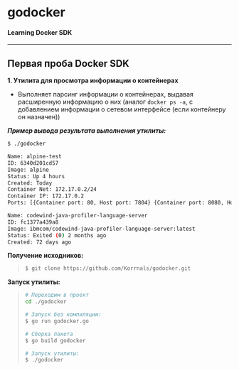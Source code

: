 # godocker
#### Learning Docker SDK
---

## Первая проба Docker SDK

**1. Утилита для просмотра информации о контейнерах**

- Выполняет парсинг информации о контейнерах, выдавая расширенную информацию о них (аналог `docker ps -a`, с добавлением информации о сетевом интерфейсе (если контейнеру он назначен))

***Пример вывода результата выполнения утилиты:***
```bash
$ ./godocker

Name: alpine-test
ID: 6340d201cd57
Image: alpine
Status: Up 4 hours
Created: Today
Container Net: 172.17.0.2/24
Container IP: 172.17.0.2
Ports: [{Container port: 80, Host port: 7804} {Container port: 8080, Host port: 8080}]

Name: codewind-java-profiler-language-server
ID: fc1377a439a8
Image: ibmcom/codewind-java-profiler-language-server:latest
Status: Exited (0) 2 months ago
Created: 72 days ago
```
**Получение исходников:**
>```bash
> $ git clone https://github.com/Korrnals/godocker.git
>```

**Запуск утилиты:**
>```bash
> # Переходим в проект
> cd ./godocker
>
> # Запуск без компиляции:
> $ go run godocker.go
>```
>```bash
># Сборка пакета
>$ go build godocker
>
># Запуск утилиты:
>$ ./godocker
>```